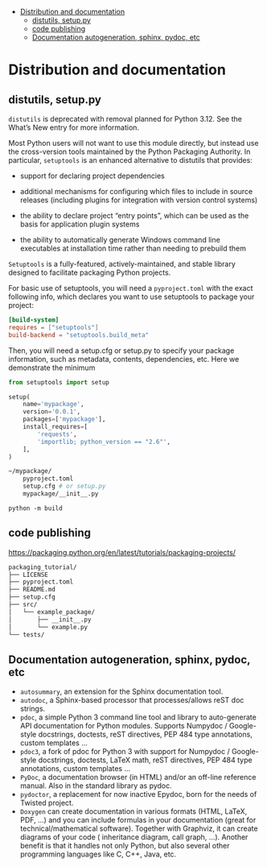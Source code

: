 <!-- TOC -->
* [Distribution and documentation](#distribution-and-documentation)
  * [distutils, setup.py](#distutils-setuppy)
  * [code publishing](#code-publishing)
  * [Documentation autogeneration, sphinx, pydoc, etc](#documentation-autogeneration-sphinx-pydoc-etc)
<!-- TOC -->

# Distribution and documentation

## distutils, setup.py

`distutils` is deprecated with removal planned for Python 3.12. See the What’s New entry for more information.

Most Python users will not want to use this module directly, but instead use the cross-version tools maintained by the
Python Packaging Authority. In particular, `setuptools` is an enhanced alternative to distutils that provides:

- support for declaring project dependencies

- additional mechanisms for configuring which files to include in source releases (including plugins for integration
  with version control systems)

- the ability to declare project “entry points”, which can be used as the basis for application plugin systems

- the ability to automatically generate Windows command line executables at installation time rather than needing to
  prebuild them

`Setuptools` is a fully-featured, actively-maintained, and stable library designed to facilitate packaging Python
projects.

For basic use of setuptools, you will need a `pyproject.toml` with the exact following info, which declares you want to
use setuptools to package your project:

```toml
[build-system]
requires = ["setuptools"]
build-backend = "setuptools.build_meta"
```

Then, you will need a setup.cfg or setup.py to specify your package information, such as metadata, contents,
dependencies, etc. Here we demonstrate the minimum

```python
from setuptools import setup

setup(
    name='mypackage',
    version='0.0.1',
    packages=['mypackage'],
    install_requires=[
        'requests',
        'importlib; python_version == "2.6"',
    ],
)
```

```sh
~/mypackage/
    pyproject.toml
    setup.cfg # or setup.py
    mypackage/__init__.py
```

```
python -m build
```

## code publishing

https://packaging.python.org/en/latest/tutorials/packaging-projects/

```sh
packaging_tutorial/
├── LICENSE
├── pyproject.toml
├── README.md
├── setup.cfg
├── src/
│   └── example_package/
│       ├── __init__.py
│       └── example.py
└── tests/
```

## Documentation autogeneration, sphinx, pydoc, etc

- `autosummary`, an extension for the Sphinx documentation tool.
- `autodoc`, a Sphinx-based processor that processes/allows reST doc strings.
- `pdoc`, a simple Python 3 command line tool and library to auto-generate API documentation for Python modules. Supports
Numpydoc / Google-style docstrings, doctests, reST directives, PEP 484 type annotations, custom templates ...
- `pdoc3`, a fork of pdoc for Python 3 with support for Numpydoc / Google-style docstrings, doctests, LaTeX math, reST
directives, PEP 484 type annotations, custom templates ...
- `PyDoc`, a documentation browser (in HTML) and/or an off-line reference manual. Also in the standard library as pydoc.
- `pydoctor`, a replacement for now inactive Epydoc, born for the needs of Twisted project.
- `Doxygen` can create documentation in various formats (HTML, LaTeX, PDF, ...) and you can include formulas in your
documentation (great for technical/mathematical software). Together with Graphviz, it can create diagrams of your code (
inheritance diagram, call graph, ...). Another benefit is that it handles not only Python, but also several other
programming languages like C, C++, Java, etc.
